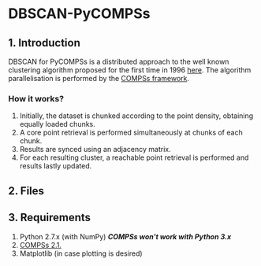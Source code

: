 # DBSCAN-PyCOMPSs
## 1. Introduction
DBSCAN for PyCOMPSs is a distributed approach to the well known clustering algorithm proposed for the first time in 1996 [here](https://www.aaai.org/Papers/KDD/1996/KDD96-037.pdf "Original Implementation"). The algorithm parallelisation is  performed by the [COMPSs framework](https://www.bsc.es/research-and-development/software-and-apps/software-list/comp-superscalar/ "COMPSs Homepage"). 
### How it works?
  1. Initially, the dataset is chunked according to the point density, obtaining equally loaded chunks. 
  2. A core point retrieval is performed simultaneously at chunks of each chunk.
  3. Results are synced using an adjacency matrix.
  4. For each resulting cluster, a reachable point retrieval is performed and results lastly updated.

## 2. Files
## 3. Requirements
  1. Python 2.7.x (with NumPy) **_COMPSs won't work with Python 3.x_**
  2. [COMPSs 2.1.](https://www.bsc.es/research-and-development/software-and-apps/software-list/comp-superscalar/downloads "Download COMPSs") 
  3. Matplotlib (in case plotting is desired)
